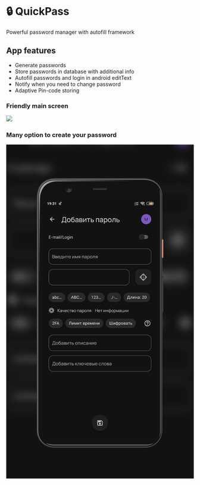 # :lock: QuickPass

Powerful password manager with autofill framework

## App features

- Generate passwords
- Store passwords in database with additional info
- Autofill passwords and login in android editText
- Notify when you need to change password
- Adaptive Pin-code storing

### Friendly main screen

<img src="https://github.com/MikhailGrigorevP/QuickPass-Mobile-Password-manager/blob/master/main_screen.png" width="50%" width="50%">

### Many option to create your password

![Project logo](add_screen.png)

